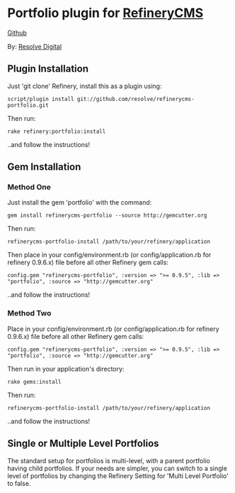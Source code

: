 # Portfolio plugin for [RefineryCMS](http://www.refinerycms.com)
[Github](http://github.com/resolve/refinerycms)

By: [Resolve Digital](http://www.resolvedigital.com)

## Plugin Installation

Just 'git clone' Refinery, install this as a plugin using:

    script/plugin install git://github.com/resolve/refinerycms-portfolio.git

Then run:

    rake refinery:portfolio:install

..and follow the instructions!

## Gem Installation

### Method One
Just install the gem 'portfolio' with the command:

    gem install refinerycms-portfolio --source http://gemcutter.org

Then run:

    refinerycms-portfolio-install /path/to/your/refinery/application

Then place in your config/environment.rb (or config/application.rb for refinery 0.9.6.x) file before all other Refinery gem calls:

    config.gem "refinerycms-portfolio", :version => ">= 0.9.5", :lib => "portfolio", :source => "http://gemcutter.org"

..and follow the instructions!

### Method Two
Place in your config/environment.rb (or config/application.rb for refinery 0.9.6.x) file before all other Refinery gem calls:

    config.gem "refinerycms-portfolio", :version => ">= 0.9.5", :lib => "portfolio", :source => "http://gemcutter.org"

Then run in your application's directory:

    rake gems:install

Then run:

    refinerycms-portfolio-install /path/to/your/refinery/application

..and follow the instructions!

## Single or Multiple Level Portfolios

The standard setup for portfolios is multi-level, with a parent portfolio having child portfolios.  If your needs are simpler, you can switch to a single level of portfolios by changing the Refinery Setting for 'Multi Level Portfolio' to false.